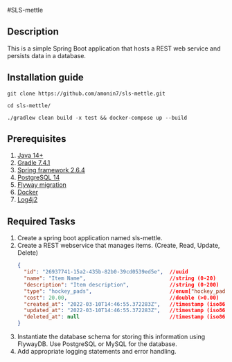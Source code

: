 #SLS-mettle

## Description
This is a simple Spring Boot application that hosts a REST web service and persists data in a database.

## Installation guide

```shell
git clone https://github.com/amonin7/sls-mettle.git

cd sls-mettle/

./gradlew clean build -x test && docker-compose up --build
```

## Prerequisites

1. [Java 14+](https://www.java.com/)
2. [Gradle 7.4.1](https://gradle.org/releases/)
3. [Spring framework 2.6.4](https://spring.io/)
4. [PostgreSQL 14](https://www.postgresql.org/)
5. [Flyway migration](https://flywaydb.org/)
6. [Docker](https://www.docker.com/)
7. [Log4j2](https://logging.apache.org/log4j/2.x/)

## Required Tasks

1. Create a spring boot application named sls-mettle.
2. Create a REST webservice that manages items. (Create, Read, Update, Delete)
    ```json
    {
      "id": "26937741-15a2-435b-82b0-39cd0539ed5e",  //uuid
      "name": "Item Name",                           //string (0-20)
      "description": "Item description",             //string (0-200)
      "type": "hockey_pads",                         //enum["hockey_pads","hockey_skates","hockey_stick"]
      "cost": 20.00,                                 //double (>0.00)
      "created_at": "2022-03-10T14:46:55.372283Z",   //timestamp (iso8601)
      "updated_at": "2022-03-10T14:46:55.372283Z",   //timestamp (iso8601)
      "deleted_at": null                             //timestamp (iso8601)
    }
    ```
3. Instantiate the database schema for storing this information using FlywayDB. Use PostgreSQL or MySQL for the database.
4. Add appropriate logging statements and error handling.